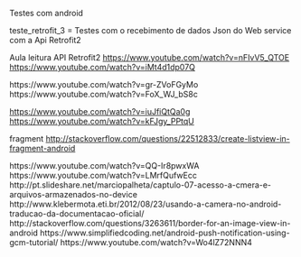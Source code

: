 Testes com android

teste_retrofit_3 = Testes com o recebimento de dados Json do Web service com a Api Retrofit2

 Aula leitura API Retrofit2 
 https://www.youtube.com/watch?v=nFIvV5_QTOE
 https://www.youtube.com/watch?v=iMt4d1dp07Q
 
 
 <ListView personalizada>
 https://www.youtube.com/watch?v=gr-ZVoFGyMo
 https://www.youtube.com/watch?v=FoX_WJ_bS8c
 
 https://www.youtube.com/watch?v=iuJfiQtQa0g
 https://www.youtube.com/watch?v=kFJgy_PPtqU
 
 fragment
 http://stackoverflow.com/questions/22512833/create-listview-in-fragment-android
  
 
 <SQLite banco de dados>
 https://www.youtube.com/watch?v=QQ-Ir8pwxWA
 https://www.youtube.com/watch?v=LMrfQufwEcc
 
 
 <CAMERA>
 http://pt.slideshare.net/marciopalheta/captulo-07-acesso-a-cmera-e-arquivos-armazenados-no-device
 http://www.klebermota.eti.br/2012/08/23/usando-a-camera-no-android-traducao-da-documentacao-oficial/
 
 <Assinatura lib usada Signature pad>
 
 
 <Borda imageview>
 http://stackoverflow.com/questions/3263611/border-for-an-image-view-in-android
 
<GCM GOOGLE>
https://www.simplifiedcoding.net/android-push-notification-using-gcm-tutorial/
https://www.youtube.com/watch?v=Wo4lZ72NNN4
 